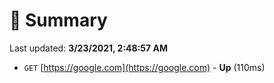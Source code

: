 # 📖 Summary
Last updated: **3/23/2021, 2:48:57 AM**

- `GET` [https://google.com](https://google.com) - **Up** (110ms)
